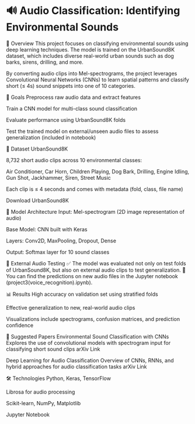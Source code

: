 # 🔊 Audio Classification: Identifying Environmental Sounds
📌 Overview
This project focuses on classifying environmental sounds using deep learning techniques. The model is trained on the UrbanSound8K dataset, which includes diverse real-world urban sounds such as dog barks, sirens, drilling, and more.

By converting audio clips into Mel-spectrograms, the project leverages Convolutional Neural Networks (CNNs) to learn spatial patterns and classify short (≤ 4s) sound snippets into one of 10 categories.

🎯 Goals
Preprocess raw audio data and extract features

Train a CNN model for multi-class sound classification

Evaluate performance using UrbanSound8K folds

Test the trained model on external/unseen audio files to assess generalization (included in notebook)

📁 Dataset
UrbanSound8K

8,732 short audio clips across 10 environmental classes:

Air Conditioner, Car Horn, Children Playing, Dog Bark, Drilling, Engine Idling, Gun Shot, Jackhammer, Siren, Street Music

Each clip is ≤ 4 seconds and comes with metadata (fold, class, file name)

Download UrbanSound8K

🧠 Model Architecture
Input: Mel-spectrogram (2D image representation of audio)

Base Model: CNN built with Keras

Layers: Conv2D, MaxPooling, Dropout, Dense

Output: Softmax layer for 10 sound classes

🧪 External Audio Testing
✅ The model was evaluated not only on test folds of UrbanSound8K, but also on external audio clips to test generalization.
📓 You can find the predictions on new audio files in the Jupyter notebook (project3(voice_recognition).ipynb).

📊 Results
High accuracy on validation set using stratified folds

Effective generalization to new, real-world audio clips

Visualizations include spectrograms, confusion matrices, and prediction confidence

📜 Suggested Papers
Environmental Sound Classification with CNNs
Explores the use of convolutional models with spectrogram input for classifying short sound clips
arXiv Link

Deep Learning for Audio Classification
Overview of CNNs, RNNs, and hybrid approaches for audio classification tasks
arXiv Link

🛠️ Technologies
Python, Keras, TensorFlow

Librosa for audio processing

Scikit-learn, NumPy, Matplotlib

Jupyter Notebook



